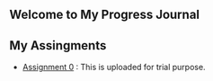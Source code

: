 ## Welcome to My Progress Journal

## My Assingments

* [Assignment 0](files/DenemePython.html) : This is uploaded for trial purpose.




